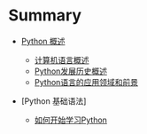 # Summary

* [Python 概述](python-gai-shu.md)
    * [计算机语言概述]()
    * [Python发展历史概述]()
    * [Python语言的应用领域和前景]()

* [Python 基础语法]
    * [如何开始学习Python]()
